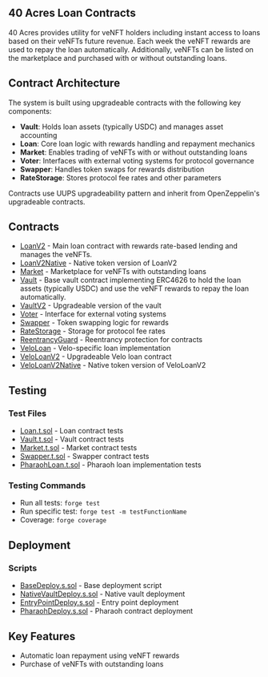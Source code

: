 ## 40 Acres Loan Contracts

40 Acres provides utility for veNFT holders including instant access to loans based on their veNFTs future revenue. Each week the veNFT rewards are used to repay the loan automatically. Additionally, veNFTs can be listed on the marketplace and purchased with or without outstanding loans.

## Contract Architecture

The system is built using upgradeable contracts with the following key components:

- **Vault**: Holds loan assets (typically USDC) and manages asset accounting
- **Loan**: Core loan logic with rewards handling and repayment mechanics
- **Market**: Enables trading of veNFTs with or without outstanding loans
- **Voter**: Interfaces with external voting systems for protocol governance
- **Swapper**: Handles token swaps for rewards distribution
- **RateStorage**: Stores protocol fee rates and other parameters

Contracts use UUPS upgradeability pattern and inherit from OpenZeppelin's upgradeable contracts.

## Contracts

- [LoanV2](src/LoanV2.sol) - Main loan contract with rewards rate-based lending and manages the veNFTs.
- [LoanV2Native](src/LoanV2Native.sol) - Native token version of LoanV2
- [Market](src/Market.sol) - Marketplace for veNFTs with outstanding loans
- [Vault](src/Vault.sol) - Base vault contract implementing ERC4626 to hold the loan assets (typically USDC) and use the veNFT rewards to repay the loan automatically.
- [VaultV2](src/VaultV2.sol) - Upgradeable version of the vault
- [Voter](src/interfaces/IVoter.sol) - Interface for external voting systems
- [Swapper](src/Swapper.sol) - Token swapping logic for rewards
- [RateStorage](src/RateStorage.sol) - Storage for protocol fee rates
- [ReentrancyGuard](src/ReentrancyGuard.sol) - Reentrancy protection for contracts
- [VeloLoan](src/VeloLoan.sol) - Velo-specific loan implementation
- [VeloLoanV2](src/VeloLoanV2.sol) - Upgradeable Velo loan contract
- [VeloLoanV2Native](src/VeloLoanV2Native.sol) - Native token version of VeloLoanV2

## Testing

### Test Files
- [Loan.t.sol](test/Loan.t.sol) - Loan contract tests
- [Vault.t.sol](test/Vault.t.sol) - Vault contract tests
- [Market.t.sol](test/Market.t.sol) - Market contract tests
- [Swapper.t.sol](test/Swapper.t.sol) - Swapper contract tests
- [PharaohLoan.t.sol](test/PharaohLoan.t.sol) - Pharaoh loan implementation tests


### Testing Commands
- Run all tests: `forge test`
- Run specific test: `forge test -m testFunctionName`
- Coverage: `forge coverage`

## Deployment

### Scripts
- [BaseDeploy.s.sol](script/BaseDeploy.s.sol) - Base deployment script
- [NativeVaultDeploy.s.sol](script/NativeVaultDeploy.s.sol) - Native vault deployment
- [EntryPointDeploy.s.sol](script/EntryPointDeploy.s.sol) - Entry point deployment
- [PharaohDeploy.s.sol](script/PharaohDeploy.s.sol) - Pharaoh contract deployment

## Key Features
- Automatic loan repayment using veNFT rewards
- Purchase of veNFTs with outstanding loans
